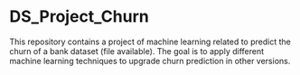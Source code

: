 # DS_Project_Churn
 This repository contains a project of machine learning related to predict the churn of a bank dataset (file available). The goal is to apply different machine learning techniques to upgrade churn prediction in other versions.
